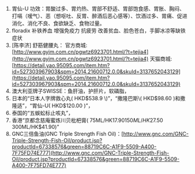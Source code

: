 1. 胃仙-U
   功效：胃酸过多、胃灼热、胃部不舒适、胃部饱食感、胃胀、胸闷、打嗝（嗳气）、恶（想呕吐、反胃、醉酒后恶心感等）、饮酒过多、胃痛、促进消化、消化不良、食欲缺乏、食物过量。 
2. floradix
   补铁养血 增强免疫力 抗疲劳 改善贫血、脸色苍白，手脚冰凉等缺铁症状
3. \[陈李济\] 舒筋健腰丸：
   官方商城: [http://www.gyjm.com.cn/pgwtz6923701.html/?t=tejia4](http://www.gyjm.com.cn/pgwtz6923701.html/?t=tejia4)
   天猫商城: [https://detail.yao.95095.com/item.htm?id=527303967903&spm=2014.21600712.0.0&skuId=3137652043129](https://detail.yao.95095.com/item.htm?id=527303967903&spm=2014.21600712.0.0&skuId=3137652043129)
4. 澳大利亚牌子SWISSE：鱼肝油，护肝片，软磷脂，
5. 日本的“日本人字牌救心丸\( HKD$538.9 \)”，“撒隆巴斯\( HKD$98.60 \)和撒隆适”，“胃仙-U\( HKD$120.00 \)”，
6. 泰国的“五蜈蚣标止咳丸”，
7. 香港“京都念慈庵蜜炼川贝枇杷膏\( 75ML/HK$17.90  150ML/HK$27.50  300ML/HK$41.90\)”
8. GNC三倍鱼油\(GNC Triple Strength Fish Oil\)：[http://www.gnc.com/GNC-Triple-Strength-Fish-Oil/product.jsp?productId=67338576&green=88719C6C-A1F9-5509-A400-7F75FD74E777](http://www.gnc.com/GNC-Triple-Strength-Fish-Oil/product.jsp?productId=67338576&green=88719C6C-A1F9-5509-A400-7F75FD74E777)



